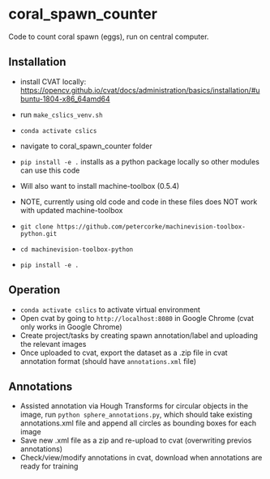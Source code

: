 # coral_spawn_counter
Code to count coral spawn (eggs), run on central computer.


## Installation

- install CVAT locally: https://opencv.github.io/cvat/docs/administration/basics/installation/#ubuntu-1804-x86_64amd64
- run `make_cslics_venv.sh` 

- `conda activate cslics`
- navigate to coral_spawn_counter folder
- `pip install -e .` installs as a python package locally so other modules can use this code

- Will also want to install machine-toolbox (0.5.4)
- NOTE, currently using old code and code in these files does NOT work with updated machine-toolbox
- `git clone https://github.com/petercorke/machinevision-toolbox-python.git`
- `cd machinevision-toolbox-python`
- `pip install -e .`

## Operation

- `conda activate cslics` to activate virtual environment
- Open cvat by going to `http://localhost:8080` in Google Chrome (cvat only works in Google Chrome)
- Create project/tasks by creating spawn annotation/label and uploading the relevant images
- Once uploaded to cvat, export the dataset as a .zip file in cvat annotation format (should have `annotations.xml` file)

## Annotations

- Assisted annotation via Hough Transforms for circular objects in the image, run `python sphere_annotations.py`, which should take existing annotations.xml file and append all circles as bounding boxes for each image
- Save new .xml file as a zip and re-upload to cvat (overwriting previos annotations)
- Check/view/modify annotations in cvat, download when annotations are ready for training
